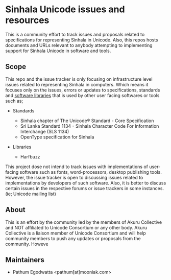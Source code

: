 # Sinhala Unicode issues and resources

This is a community effort to track issues and proposals related to specifications for representing Sinhala in Unicode. Also, this repos hosts documents and URLs relevant to anybody attempting to implementing support for Sinhala Unicode in software and tools.

## Scope
This repo and the issue tracker is only focusing on infrastructure level issues related to representing Sinhala in computers. Which means it focuses only on the issues, errors or updates to specifications, standards and [software libraries](https://en.wikipedia.org/wiki/Library_(computing)) that is used by other user facing softwares or tools such as;

- Standards
  - Sinhala chapter of The Unicode® Standard - Core Specification
  - Sri Lanka Standard 1134 - Sinhala Character Code For Information Interchange (SLS 1134)
  - OpenType specification for Sinhala

- Libraries
  - Harfbuzz

This project dose not intend to track issues with implementations of user-facing software such as fonts, word-processors, desktop publishing tools. However, the issue tracker is open to discussing issues related to implementations by developers of such software. Also, it is better to discuss certain issues in the respective forums or issue trackers in some instances. (ie; Unicode mailing list)

## About
This is an effort by the community led by the members of Akuru Collective and NOT affiliated to Unicode Consortium or any other body. Akuru Collective is a liaison member of Unicode Consortium and will help community members to push any updates or proposals from the community. Howeve

## Maintainers
- Pathum Egodwatta <pathum[at]mooniak.com>

